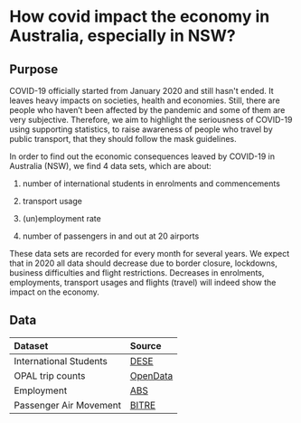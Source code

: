 # How covid impact the economy in Australia, especially in NSW?

## Purpose
COVID-19 officially started from January 2020 and still hasn't ended. It leaves heavy impacts on societies, health and economies. Still, there are people who haven’t been affected by the pandemic and some of them are very subjective. Therefore, we aim to highlight the seriousness of COVID-19 using supporting statistics, to raise awareness of people who travel by public transport, that they should follow the mask guidelines.

In order to find out the economic consequences leaved by COVID-19 in Australia
(NSW), we find 4 data sets, which are about:

1. number of international students in enrolments and commencements

2. transport usage
 
3. (un)employment rate
 
4. number of passengers in and out at 20 airports
   
These data sets are recorded for every month for several years. We expect that in 2020 all data should decrease due to border closure, lockdowns, business difficulties and flight restrictions. Decreases in enrolments, employments, transport usages and flights (travel) will indeed show the impact on the economy.

## Data

| Dataset   | Source  | 
| :-------- | :------ |
| International Students| [DESE](https://www.education.gov.au/resources/international-education-data-and-research)| 
| OPAL trip counts | [OpenData](https://opendata.transport.nsw.gov.au/user/logindestination=node/10468) | 
| Employment | [ABS](https://www.abs.gov.au/statistics/labour/employment-and-unemployment/labour-force-australia/jul-2022) |
| Passenger Air Movement | [BITRE](https://data.gov.au/dataset/ds-dga-cc5d888f-5850-47f3-815d-08289b22f5a8/details)|
